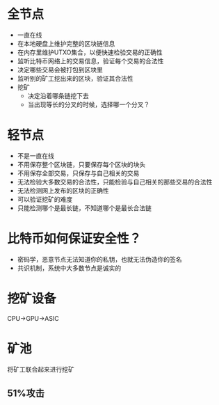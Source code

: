 # 全节点
* 一直在线
* 在本地硬盘上维护完整的区块链信息
* 在内存里维护UTXO集合，以便快速检验交易的正确性
* 监听比特币网络上的交易信息，验证每个交易的合法性
* 决定哪些交易会被打包到区块里
* 监听别的矿工挖出来的区块，验证其合法性
* 挖矿
    - 决定沿着哪条链挖下去
    - 当出现等长的分叉的时候，选择哪一个分叉？
# 轻节点
* 不是一直在线
* 不用保存整个区块链，只要保存每个区块的块头
* 不用保存全部交易，只保存与自己相关的交易
* 无法检验大多数交易的合法性，只能检验与自己相关的那些交易的合法性
* 无法检测网上发布的区块的正确性
* 可以验证挖矿的难度
* 只能检测哪个是最长链，不知道哪个是最长合法链
# 比特币如何保证安全性？
* 密码学，恶意节点无法知道你的私钥，也就无法伪造你的签名
* 共识机制，系统中大多数节点是诚实的
# 挖矿设备
CPU->GPU->ASIC
# 矿池
将矿工联合起来进行挖矿
## 51%攻击